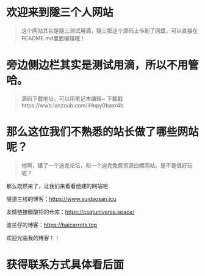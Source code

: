 # 欢迎来到隧三个人网站

> 这个网站其实是隧三测试用滴，隧三把这个源码上传到了网盘，可以直接在README.md里面编辑哦！

# 旁边侧边栏其实是测试用滴，所以不用管哈。

> 源码下载地址，可以用笔记本编辑~ 下载戳https://wwb.lanzoub.com/iHnpy0baxr4b


# 那么这位我们不熟悉的站长做了哪些网站呢？

> 他啊，建了一个迪克论坛，和一个迪克免费资源白嫖网站。是不是很好玩呢？

那么既然来了，让我们来看看他建的网站吧

隧道三线的博客：https://www.suidaosan.icu

友情链接醋酸铅的仓库：https://csqtuniverse.space/

波兰仔的博客：https://baicarrots.top

欢迎光临我的博客！！

# 获得联系方式具体看后面
